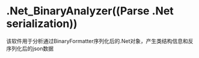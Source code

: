 # .Net_BinaryAnalyzer((Parse .Net serialization))
该软件用于分析通过BinaryFormatter序列化后的.Net对象，产生类结构信息和反序列化后的json数据
